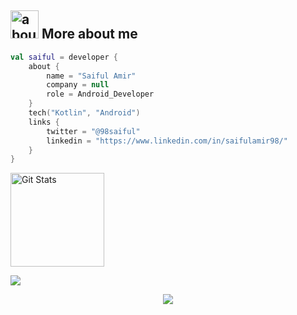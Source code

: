 ## <img width="45" alt="about" src="https://raw.github.com/98saiful/98saiful/main/about.png"> More about me
```kotlin
val saiful = developer {
    about {
        name = "Saiful Amir"
        company = null
        role = Android_Developer
    }
    tech("Kotlin", "Android")
    links {
        twitter = "@98saiful"
        linkedin = "https://www.linkedin.com/in/saifulamir98/"
    }
}
```

<a href="https://github.com/98saiful"><img alt="Git Stats" src="https://github-readme-stats.vercel.app/api?username=98saiful&show_icons=true&theme=dark" height="150"/></a>

<img src="https://github-readme-stats.vercel.app/api/top-langs/?username=98saiful&layout=compact&show_icons=true&theme=dark"/>

<p align="center">
<img src="https://visitor-badge.laobi.icu/badge?page_id=98saiful" id="counter">
</p>

